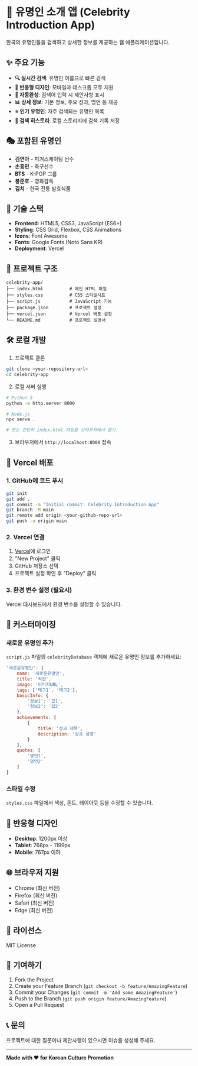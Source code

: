# 🌟 유명인 소개 앱 (Celebrity Introduction App)

한국의 유명인들을 검색하고 상세한 정보를 제공하는 웹 애플리케이션입니다.

## ✨ 주요 기능

- **🔍 실시간 검색**: 유명인 이름으로 빠른 검색
- **📱 반응형 디자인**: 모바일과 데스크톱 모두 지원
- **🎯 자동완성**: 검색어 입력 시 제안사항 표시
- **📊 상세 정보**: 기본 정보, 주요 성과, 명언 등 제공
- **⭐ 인기 유명인**: 자주 검색되는 유명인 목록
- **💾 검색 히스토리**: 로컬 스토리지에 검색 기록 저장

## 🎭 포함된 유명인

- **김연아** - 피겨스케이팅 선수
- **손흥민** - 축구선수
- **BTS** - K-POP 그룹
- **봉준호** - 영화감독
- **김치** - 한국 전통 발효식품

## 🚀 기술 스택

- **Frontend**: HTML5, CSS3, JavaScript (ES6+)
- **Styling**: CSS Grid, Flexbox, CSS Animations
- **Icons**: Font Awesome
- **Fonts**: Google Fonts (Noto Sans KR)
- **Deployment**: Vercel

## 📁 프로젝트 구조

```
celebrity-app/
├── index.html          # 메인 HTML 파일
├── styles.css          # CSS 스타일시트
├── script.js           # JavaScript 기능
├── package.json        # 프로젝트 설정
├── vercel.json         # Vercel 배포 설정
└── README.md           # 프로젝트 설명서
```

## 🛠️ 로컬 개발

1. 프로젝트 클론
```bash
git clone <your-repository-url>
cd celebrity-app
```

2. 로컬 서버 실행
```bash
# Python 3
python -m http.server 8000

# Node.js
npx serve .

# 또는 간단히 index.html 파일을 브라우저에서 열기
```

3. 브라우저에서 `http://localhost:8000` 접속

## 🚀 Vercel 배포

### 1. GitHub에 코드 푸시

```bash
git init
git add .
git commit -m "Initial commit: Celebrity Introduction App"
git branch -M main
git remote add origin <your-github-repo-url>
git push -u origin main
```

### 2. Vercel 연결

1. [Vercel](https://vercel.com)에 로그인
2. "New Project" 클릭
3. GitHub 저장소 선택
4. 프로젝트 설정 확인 후 "Deploy" 클릭

### 3. 환경 변수 설정 (필요시)

Vercel 대시보드에서 환경 변수를 설정할 수 있습니다.

## 🎨 커스터마이징

### 새로운 유명인 추가

`script.js` 파일의 `celebrityDatabase` 객체에 새로운 유명인 정보를 추가하세요:

```javascript
'새로운유명인': {
    name: '새로운유명인',
    title: '직업',
    image: '이미지URL',
    tags: ['태그1', '태그2'],
    basicInfo: {
        '정보1': '값1',
        '정보2': '값2'
    },
    achievements: [
        {
            title: '성과 제목',
            description: '성과 설명'
        }
    ],
    quotes: [
        '명언1',
        '명언2'
    ]
}
```

### 스타일 수정

`styles.css` 파일에서 색상, 폰트, 레이아웃 등을 수정할 수 있습니다.

## 📱 반응형 디자인

- **Desktop**: 1200px 이상
- **Tablet**: 768px - 1199px
- **Mobile**: 767px 이하

## 🌐 브라우저 지원

- Chrome (최신 버전)
- Firefox (최신 버전)
- Safari (최신 버전)
- Edge (최신 버전)

## 📄 라이선스

MIT License

## 🤝 기여하기

1. Fork the Project
2. Create your Feature Branch (`git checkout -b feature/AmazingFeature`)
3. Commit your Changes (`git commit -m 'Add some AmazingFeature'`)
4. Push to the Branch (`git push origin feature/AmazingFeature`)
5. Open a Pull Request

## 📞 문의

프로젝트에 대한 질문이나 제안사항이 있으시면 이슈를 생성해 주세요.

---

**Made with ❤️ for Korean Culture Promotion**
